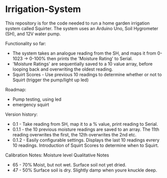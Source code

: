 # Irrigation-System
This repository is for the code needed to run a home garden irrigation system called Squirter. The system uses an Arduino Uno, Soil Hygrometer (SH), and 12V water pump.

Functionality so far:
- The system takes an analogue reading from the SH, and maps it from 0-1023 -> 0-100% then prints the 'Moisture Rating' to Serial.
- 'Moisture Ratings' are sequentially saved to a 10 value array, before looping back and overwriting the oldest reading.
- Squirt Scores - Use previous 10 readings to determine whether or not to Squirt (trigger the pump/light up led)

Roadmap:

- Pump testing, using led
- emergency squirt

Version history:
- 0.1 - Take reading from SH, map it to a % value, print reading to Serial.
- 0.1.1 - the 10 previous moisture readings are saved to an array. The 11th reading overwrites the first, the 12th overwrites the 2nd etc. 
- 0.1.2 - Easily configurable settings. Displays the last 10 readings evrery 10 readings. Introduction of Squirt Scores to determine when to Squirt.


Calibration Notes:
Moisture level      Qualitative Notes

- 65 - 70%            Moist, but not wet. Surface soil not yet dried.
- 47 - 50%            Surface soil is dry. Slightly damp when youre knuckle deep.
